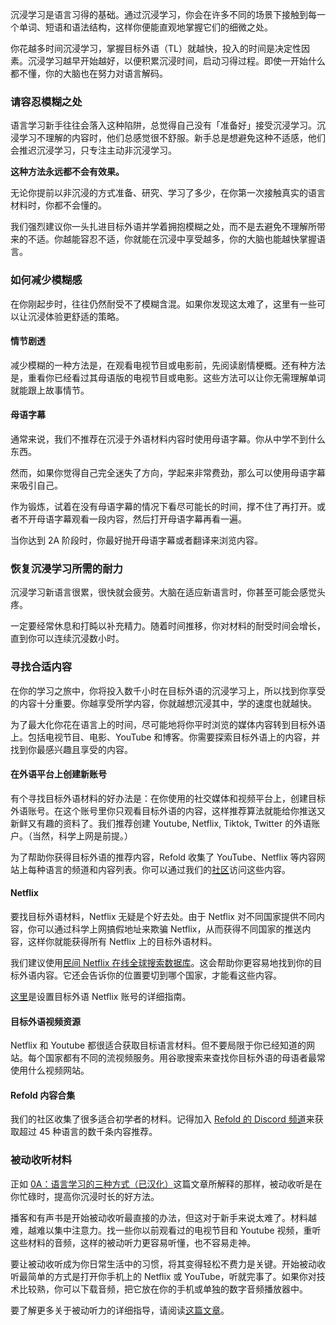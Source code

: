 沉浸学习是语言习得的基础。通过沉浸学习，你会在许多不同的场景下接触到每一个单词、短语和语法结构，这样你便能直观地掌握它们的细微之处。

你花越多时间沉浸学习，掌握目标外语（TL）就越快，投入的时间是决定性因素。沉浸学习越早开始越好，以便积累沉浸时间，启动习得过程。即使一开始什么都不懂，你的大脑也在努力对语言解码。

### 请容忍模糊之处

语言学习新手往往会落入这种陷阱，总觉得自己没有「准备好」接受沉浸学习。沉浸学习不理解的内容时，他们总感觉很不舒服。新手总是想避免这种不适感，他们会推迟沉浸学习，只专注主动非沉浸学习。

**这种方法永远都不会有效果。**

无论你提前以非沉浸的方式准备、研究、学习了多少，在你第一次接触真实的语言材料时，你都不会懂的。

我们强烈建议你一头扎进目标外语并学着拥抱模糊之处，而不是去避免不理解所带来的不适。你越能容忍不适，你就能在沉浸中享受越多，你的大脑也能越快掌握语言。

### 如何减少模糊感

在你刚起步时，往往仍然耐受不了模糊含混。如果你发现这太难了，这里有一些可以让沉浸体验更舒适的策略。

#### 情节剧透

减少模糊的一种方法是，在观看电视节目或电影前，先阅读剧情梗概。还有种方法是，重看你已经看过其母语版的电视节目或电影。这些方法可以让你无需理解单词就能跟上故事情节。

#### 母语字幕

通常来说，我们不推荐在沉浸于外语材料内容时使用母语字幕。你从中学不到什么东西。

然而，如果你觉得自己完全迷失了方向，学起来非常费劲，那么可以使用母语字幕来吸引自己。

作为锻炼，试着在没有母语字幕的情况下看尽可能长的时间，撑不住了再打开。或者不开母语字幕观看一段内容，然后打开母语字幕再看一遍。

当你达到 2A 阶段时，你最好抛开母语字幕或者翻译来浏览内容。

### 恢复沉浸学习所需的耐力

沉浸学习新语言很累，很快就会疲劳。大脑在适应新语言时，你甚至可能会感觉头疼。

一定要经常休息和打盹以补充精力。随着时间推移，你对材料的耐受时间会增长，直到你可以连续沉浸数小时。

### 寻找合适内容

在你的学习之旅中，你将投入数千小时在目标外语的沉浸学习上，所以找到你享受的内容十分重要。你越享受所学内容，你就越想沉浸其中，学的速度也就越快。

为了最大化你花在语言上的时间，尽可能地将你平时浏览的媒体内容转到目标外语上。包括电视节目、电影、YouTube 和博客。你需要探索目标外语上的内容，并找到你最感兴趣且享受的内容。

#### 在外语平台上创建新账号

有个寻找目标外语材料的好办法是：在你使用的社交媒体和视频平台上，创建目标外语账号。在这个账号里你只观看目标外语的内容，这样推荐算法就能给你推送又新鲜又有趣的资料了。我们推荐创建 Youtube, Netflix, Tiktok, Twitter 的外语账户。（当然，科学上网是前提。）

为了帮助你获得目标外语的推荐内容，Refold 收集了 YouTube、Netflix 等内容网站上每种语言的频道和内容列表。你可以通过我们的[社区](https://refold.la/join)访问这些内容。

#### Netflix

要找目标外语材料，Netflix 无疑是个好去处。由于 Netflix 对不同国家提供不同内容，你可以通过科学上网搞假地址来欺骗 Netflix，从而获得不同国家的推送内容，这样你就能获得所有 Netflix 上的目标外语材料。

我们建议使用[民间 Netflix 在线全球搜索数据库](https://unogs.com/)。这会帮助你更容易地找到你的目标外语内容。它还会告诉你的位置要切到哪个国家，才能看这些内容。

[这里](https://www.lindsaydoeslanguages.com/the-ultimate-guide-to-netflix-for-language-learning/)是设置目标外语 Netflix 账号的详细指南。

#### 目标外语视频资源

Netflix 和 Youtube 都很适合获取目标语言材料。但不要局限于你已经知道的网站。每个国家都有不同的流视频服务。用谷歌搜索来查找你目标外语的母语者最常使用什么视频网站。

#### Refold 内容合集

我们的社区收集了很多适合初学者的材料。记得加入 [Refold 的 Discord 频道](https://refold.la/join)来获取超过 45 种语言的数千条内容推荐。

### 被动收听材料 

正如 [0A：语言学习的三种方式（已汉化）](https://zhuanlan.zhihu.com/p/564167912)这篇文章所解释的那样，被动收听是在你忙碌时，提高你沉浸时长的好方法。

播客和有声书是开始被动收听最直接的办法，但这对于新手来说太难了。材料越难，越难以集中注意力。找一些你以前观看过的电视节目和 Youtube 视频，重听这些材料的音频，这样的被动听力更容易听懂，也不容易走神。

要让被动收听成为你日常生活中的习惯，将其变得轻松不费力是关键。开始被动收听最简单的方式是打开你手机上的 Netflix 或 YouTube，听就完事了。如果你对技术比较熟，你可以下载音频，把它放在你的手机或单独的数字音频播放器中。 

要了解更多关于被动听力的详细指导，请阅读[这篇文章](https://refold.la/roadmap/stage-1/a/passive-listening#Make-Listening-Easy)。